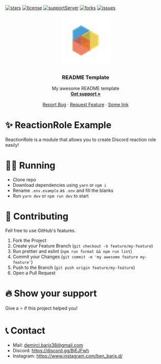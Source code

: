 [![stars](https://img.shields.io/github/stars/barbarbar338/reaction-role-example?color=yellow&logo=github&style=for-the-badge)](https://github.com/barbarbar338/reaction-role-example)
[![license](https://img.shields.io/github/license/barbarbar338/reaction-role-example?logo=github&style=for-the-badge)](https://github.com/barbarbar338/reaction-role-example)
[![supportServer](https://img.shields.io/discord/711995199945179187?color=7289DA&label=Support&logo=discord&style=for-the-badge)](https://discord.gg/BjEJFwh)
[![forks](https://img.shields.io/github/forks/barbarbar338/reaction-role-example?color=green&logo=github&style=for-the-badge)](https://github.com/barbarbar338/reaction-role-example)
[![issues](https://img.shields.io/github/issues/barbarbar338/reaction-role-example?color=red&logo=github&style=for-the-badge)](https://github.com/barbarbar338/reaction-role-example)

<p align="center">
  <img src="https://raw.githubusercontent.com/barbarbar338/readme-template/main/icon.png" alt="Logo" width="160" height="160" />
  <h3 align="center">README Template</h3>

  <p align="center">
    My awesome README template
    <br />
    <a href="https://discord.gg/BjEJFwh"><strong>Get support »</strong></a>
    <br />
    <br />
    <a href="https://github.com/barbarbar338/reaction-role-example/issues">Report Bug</a>
    ·
    <a href="https://github.com/barbarbar338/reaction-role-example/issues">Request Feature</a>
    ·
    <a href="https://bariscodes.me/">Some link</a>
  </p>
</p>

# ✨ ReactionRole Example

ReactionRole is a module that allows you to create Discord reaction role easily!

# 🏃‍♀️ Running

-   Clone repo
-   Download dependencies using `yarn` or `npm i`
-   Rename `.env.example` as `.env` and fill the blanks
-   Run `yarn dev` or `npm run dev` to start

# 🧦 Contributing

Fell free to use GitHub's features.

1. Fork the Project
2. Create your Feature Branch (`git checkout -b feature/my-feature`)
3. Run prettier and eslint (`npm run format && npm run lint`)
4. Commit your Changes (`git commit -m 'my awesome feature my-feature'`)
5. Push to the Branch (`git push origin feature/my-feature`)
6. Open a Pull Request

# 🔥 Show your support

Give a ⭐️ if this project helped you!

# 📞 Contact

-   Mail: demirci.baris38@gmail.com
-   Discord: https://discord.gg/BjEJFwh
-   Instagram: https://www.instagram.com/ben_baris.d/
